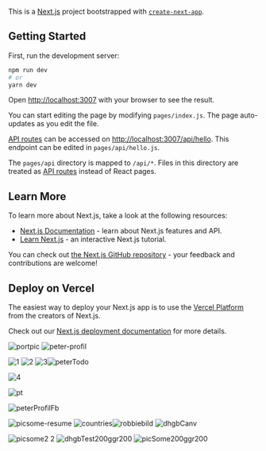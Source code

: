 This is a [Next.js](https://nextjs.org/) project bootstrapped with [`create-next-app`](https://github.com/vercel/next.js/tree/canary/packages/create-next-app).

## Getting Started

First, run the development server:

```bash
npm run dev
# or
yarn dev
```

Open [http://localhost:3007](http://localhost:3007) with your browser to see the result.

You can start editing the page by modifying `pages/index.js`. The page auto-updates as you edit the file.

[API routes](https://nextjs.org/docs/api-routes/introduction) can be accessed on [http://localhost:3007/api/hello](http://localhost:3007/api/hello). This endpoint can be edited in `pages/api/hello.js`.

The `pages/api` directory is mapped to `/api/*`. Files in this directory are treated as [API routes](https://nextjs.org/docs/api-routes/introduction) instead of React pages.

## Learn More

To learn more about Next.js, take a look at the following resources:

- [Next.js Documentation](https://nextjs.org/docs) - learn about Next.js features and API.
- [Learn Next.js](https://nextjs.org/learn) - an interactive Next.js tutorial.

You can check out [the Next.js GitHub repository](https://github.com/vercel/next.js/) - your feedback and contributions are welcome!

## Deploy on Vercel

The easiest way to deploy your Next.js app is to use the [Vercel Platform](https://vercel.com/new?utm_medium=default-template&filter=next.js&utm_source=create-next-app&utm_campaign=create-next-app-readme) from the creators of Next.js.

Check out our [Next.js deployment documentation](https://nextjs.org/docs/deployment) for more details.

![portpic](https://user-images.githubusercontent.com/17027312/119741154-7226b800-be85-11eb-9c4e-5b6d74566523.png)
![peter-profil](https://user-images.githubusercontent.com/17027312/119741414-efeac380-be85-11eb-9b6c-f86b7d6e8179.png)


![1](https://user-images.githubusercontent.com/17027312/120502786-0384b580-c3c3-11eb-8eee-ac15e0feaf4d.png)
![2](https://user-images.githubusercontent.com/17027312/120502794-04b5e280-c3c3-11eb-8e51-653ca36abff6.png)
![3](https://user-images.githubusercontent.com/17027312/120502797-054e7900-c3c3-11eb-8584-883a370d9b90.png)![peterTodo](https://user-images.githubusercontent.com/17027312/134347264-6f07051a-4066-4bc9-baf9-96df541547fd.png)

![4](https://user-images.githubusercontent.com/17027312/120502802-05e70f80-c3c3-11eb-87e1-387a7b0de12c.png)

![pt](https://user-images.githubusercontent.com/17027312/121216942-a638aa80-c881-11eb-8ea2-dc0d44815731.png)

![peterProfilFb](https://user-images.githubusercontent.com/17027312/134349999-06919dce-11f2-42b9-9c0c-2b27d8dcce51.jpeg)

![picsome-resume](https://user-images.githubusercontent.com/17027312/135295466-545f7fb3-fbbe-42bd-a217-e6a2b2d065f8.png)
![countries](https://user-images.githubusercontent.com/17027312/136710035-d0e7cb3f-b620-4dfc-a26e-a9719fa6bae7.png)![robbiebild](https://user-images.githubusercontent.com/17027312/143943984-0fb43bb7-e059-488a-8cba-78b27920791a.jpeg)
![dhgbCanv](https://user-images.githubusercontent.com/17027312/147413283-1462114a-9cd8-4be0-9434-74e9a1d3650f.png)

![picsome2 2](https://user-images.githubusercontent.com/17027312/152553834-201d2c42-0d97-43a6-a97b-c00e2a22e33a.png)
![dhgbTest200ggr200](https://user-images.githubusercontent.com/17027312/152823175-b95a83fc-e85a-4e7a-8558-291a71d3087a.png)
![picSome200ggr200](https://user-images.githubusercontent.com/17027312/152823181-755b4256-ae92-4ab3-8057-75ac7036c8d9.png)


